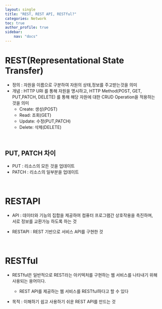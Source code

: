 ```yaml
---
layout: single
title: "REST, REST API, RESTful?"
categories: Network
toc: true
author_profile: true
sidebar:
    nav: "docs"
---
```


# REST(Representational State Transfer)
- 정의 : 자원을 이름으로 구분하여 자원의 상태,정보를 주고받는것을 의미
- 개념 : HTTP URI 를 통해 자원을 명시하고, HTTP Method(POST, GET, PUT,PATCH, DELETE) 를 통해 해당 자원에 대한 CRUD Operation을 적용하는 것을 의미
  - Create: 생성(POST)
  - Read: 조회(GET)
  - Update: 수정(PUT,PATCH)
  - Delete: 삭제(DELETE)

<br>

## PUT, PATCH 차이
- PUT : 리소스의 모든 것을 업데이트
- PATCH : 리소스의 일부분을 업데이트

<br>

# RESTAPI
- API : 데이터와 기능의 집합을 제공하여 컴퓨터 프로그램간 상호작용을 촉진하며, 서로 정보를 교환가능 하도록 하는 것
  
- RESTAPI : REST 기반으로 서비스 API를 구현한 것

<br>

# RESTful
- RESTful은 일반적으로 REST라는 아키텍처를 구현하는 웹 서비스를 나타내기 위해 사용되는 용어이다.
  - REST API를 제공하는 웹 서비스를 RESTful하다고 할 수 있다
  
- 목적 : 이해하기 쉽고 사용하기 쉬운 REST API를 만드는 것
